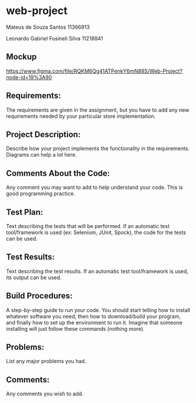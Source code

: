 # web-project

Mateus de Souza Santos 11366913

Leonardo Gabriel Fusineli Silva 11218841

## Mockup

https://www.figma.com/file/RQKM6Qg41ATPenkY6mN88S/Web-Project?node-id=19%3A90

## Requirements: 
The requirements are given in the assignment, but you have to add any new requirements needed by your particular store implementation.
## Project Description:
Describe how your project implements the functionality in the requirements. Diagrams can help a lot here.
## Comments About the Code: 
Any comment you may want to add to help understand your code. This is good programming practice.
## Test Plan:
Text describing the tests that will be performed. If an automatic test tool/framework is used (ex: Selenium, JUnit, Spock), the code for the tests can be used.
## Test Results:
Text describing the test results. If an automatic test tool/framework is used, its output can be used.
## Build Procedures:
A step-by-step guide to run your code. You should start telling how to install whatever software you need, then how to download/build your program, and finally how to set up the environment to run it. Imagine that someone installing will just follow these commands (nothing more).
## Problems: 
List any major problems you had.
## Comments:
Any comments you wish to add.
